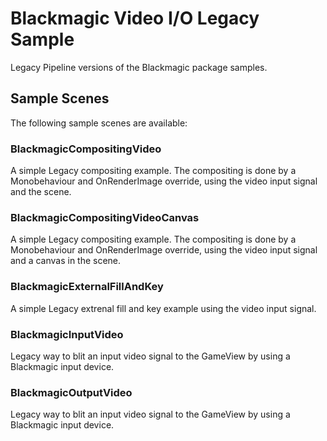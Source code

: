 # Blackmagic Video I/O Legacy Sample

Legacy Pipeline versions of the Blackmagic package samples.

## Sample Scenes
The following sample scenes are available:

### BlackmagicCompositingVideo
A simple Legacy compositing example. The compositing is done by a Monobehaviour and OnRenderImage override, using the video input signal and the scene.

### BlackmagicCompositingVideoCanvas
A simple Legacy compositing example. The compositing is done by a Monobehaviour and OnRenderImage override, using the video input signal and a canvas in the scene.

### BlackmagicExternalFillAndKey
A simple Legacy extrenal fill and key example using the video input signal.

### BlackmagicInputVideo
Legacy way to blit an input video signal to the GameView by using a Blackmagic input device.

### BlackmagicOutputVideo
Legacy way to blit an input video signal to the GameView by using a Blackmagic input device.
